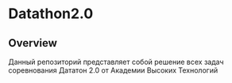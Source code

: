 # Datathon2.0
## Overview
Данный репозиторий представляет собой решение всех задач соревнования Дататон 2.0 от Академии Высоких Технологий
